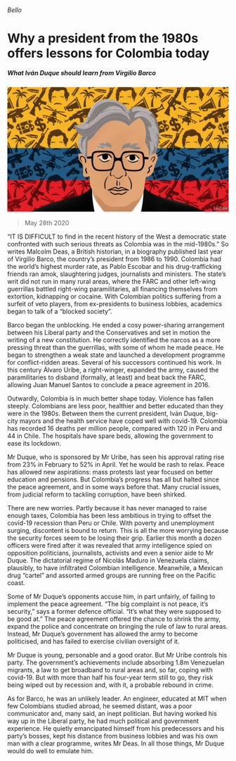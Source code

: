 ###### Bello

# Why a president from the 1980s offers lessons for Colombia today 

##### What Iván Duque should learn from Virgilio Barco 

![image](images/20200530_AMD001_0.jpg) 

> May 28th 2020 

“IT IS DIFFICULT to find in the recent history of the West a democratic state confronted with such serious threats as Colombia was in the mid-1980s.” So writes Malcolm Deas, a British historian, in a biography published last year of Virgilio Barco, the country’s president from 1986 to 1990. Colombia had the world’s highest murder rate, as Pablo Escobar and his drug-trafficking friends ran amok, slaughtering judges, journalists and ministers. The state’s writ did not run in many rural areas, where the FARC and other left-wing guerrillas battled right-wing paramilitaries, all financing themselves from extortion, kidnapping or cocaine. With Colombian politics suffering from a surfeit of veto players, from ex-presidents to business lobbies, academics began to talk of a “blocked society”.

Barco began the unblocking. He ended a cosy power-sharing arrangement between his Liberal party and the Conservatives and set in motion the writing of a new constitution. He correctly identified the narcos as a more pressing threat than the guerrillas, with some of whom he made peace. He began to strengthen a weak state and launched a development programme for conflict-ridden areas. Several of his successors continued his work. In this century Álvaro Uribe, a right-winger, expanded the army, caused the paramilitaries to disband (formally, at least) and beat back the FARC, allowing Juan Manuel Santos to conclude a peace agreement in 2016.


Outwardly, Colombia is in much better shape today. Violence has fallen steeply. Colombians are less poor, healthier and better educated than they were in the 1980s. Between them the current president, Iván Duque, big-city mayors and the health service have coped well with covid-19. Colombia has recorded 16 deaths per million people, compared with 120 in Peru and 44 in Chile. The hospitals have spare beds, allowing the government to ease its lockdown.

Mr Duque, who is sponsored by Mr Uribe, has seen his approval rating rise from 23% in February to 52% in April. Yet he would be rash to relax. Peace has allowed new aspirations: mass protests last year focused on better education and pensions. But Colombia’s progress has all but halted since the peace agreement, and in some ways before that. Many crucial issues, from judicial reform to tackling corruption, have been shirked.

There are new worries. Partly because it has never managed to raise enough taxes, Colombia has been less ambitious in trying to offset the covid-19 recession than Peru or Chile. With poverty and unemployment surging, discontent is bound to return. This is all the more worrying because the security forces seem to be losing their grip. Earlier this month a dozen officers were fired after it was revealed that army intelligence spied on opposition politicians, journalists, activists and even a senior aide to Mr Duque. The dictatorial regime of Nicolás Maduro in Venezuela claims, plausibly, to have infiltrated Colombian intelligence. Meanwhile, a Mexican drug “cartel” and assorted armed groups are running free on the Pacific coast.

Some of Mr Duque’s opponents accuse him, in part unfairly, of failing to implement the peace agreement. “The big complaint is not peace, it’s security,” says a former defence official. “It’s what they were supposed to be good at.” The peace agreement offered the chance to shrink the army, expand the police and concentrate on bringing the rule of law to rural areas. Instead, Mr Duque’s government has allowed the army to become politicised, and has failed to exercise civilian oversight of it.

Mr Duque is young, personable and a good orator. But Mr Uribe controls his party. The government’s achievements include absorbing 1.8m Venezuelan migrants, a law to get broadband to rural areas and, so far, coping with covid-19. But with more than half his four-year term still to go, they risk being wiped out by recession and, with it, a probable rebound in crime.

As for Barco, he was an unlikely leader. An engineer, educated at MIT when few Colombians studied abroad, he seemed distant, was a poor communicator and, many said, an inept politician. But having worked his way up in the Liberal party, he had much political and government experience. He quietly emancipated himself from his predecessors and his party’s bosses, kept his distance from business lobbies and was his own man with a clear programme, writes Mr Deas. In all those things, Mr Duque would do well to emulate him.

